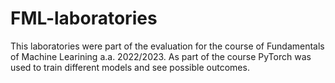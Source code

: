 # FML-laboratories

This laboratories were part of the evaluation for the course of Fundamentals of Machine Learining a.a. 2022/2023. As part of the course PyTorch was used to train different models and see possible outcomes.
